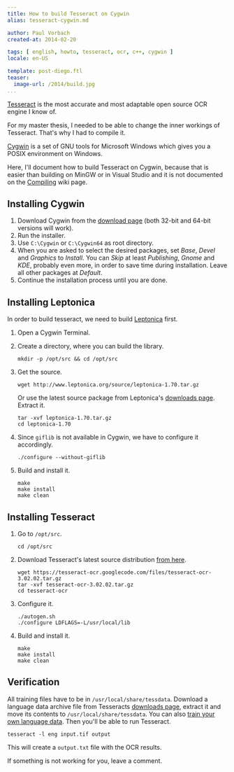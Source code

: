 ```yaml
---
title: How to build Tesseract on Cygwin
alias: tesseract-cygwin.md

author: Paul Vorbach
created-at: 2014-02-20

tags: [ english, howto, tesseract, ocr, c++, cygwin ]
locale: en-US

template: post-diego.ftl
teaser:
  image-url: /2014/build.jpg
...
```


[Tesseract](https://code.google.com/p/tesseract-ocr/) is the most accurate and
most adaptable open source OCR engine I know of.

For my master thesis, I needed to be able to change the inner workings of
Tesseract. That's why I had to compile it.

[Cygwin](http://www.cygwin.com/) is a set of GNU tools for Microsoft Windows
which gives you a POSIX environment on Windows.

Here, I'll document how to build Tesseract on Cygwin, because that is easier
than building on MinGW or in Visual Studio and it is not documented on the
[Compiling](https://code.google.com/p/tesseract-ocr/wiki/Compiling) wiki page.

## Installing Cygwin

 1. Download Cygwin from the [download page](http://cygwin.com/install.html)
    (both 32-bit and 64-bit versions will work).
 2. Run the installer.
 3. Use `C:\Cygwin` or `C:\Cygwin64` as root directory.
 4. When you are asked to select the desired packages, set _Base_, _Devel_ and
    _Graphics_ to _Install_. You can _Skip_ at least _Publishing_, _Gnome_ and
    _KDE_, probably even more, in order to save time during installation. Leave
    all other packages at _Default_.
 5. Continue the installation process until you are done.

## Installing Leptonica

In order to build tesseract, we need to build
[Leptonica](http://www.leptonica.org/) first.

 1. Open a Cygwin Terminal.
 2. Create a directory, where you can build the library.

    ~~~
    mkdir -p /opt/src && cd /opt/src
    ~~~
 3. Get the source.

    ~~~
    wget http://www.leptonica.org/source/leptonica-1.70.tar.gz
    ~~~

    Or use the latest source package from Leptonica's [downloads
    page](http://www.leptonica.org/download.html). Extract it.

    ~~~
    tar -xvf leptonica-1.70.tar.gz
    cd leptonica-1.70
    ~~~
 4. Since `giflib` is not available in Cygwin, we have to configure it
    accordingly.

    ~~~
    ./configure --without-giflib
    ~~~
 5. Build and install it.

    ~~~
    make
    make install
    make clean
    ~~~

## Installing Tesseract

 1. Go to `/opt/src`.

    ~~~
    cd /opt/src
    ~~~
 2. Download Tesseract's latest source distribution [from
    here](https://code.google.com/p/tesseract-ocr/downloads/list).

    ~~~
    wget https://tesseract-ocr.googlecode.com/files/tesseract-ocr-3.02.02.tar.gz
    tar -xvf tesseract-ocr-3.02.02.tar.gz
    cd tesseract-ocr
    ~~~
 3. Configure it.

    ~~~
    ./autogen.sh
    ./configure LDFLAGS=-L/usr/local/lib
    ~~~

 4. Build and install it.

    ~~~
    make
    make install
    make clean
    ~~~

## Verification

All training files have to be in `/usr/local/share/tessdata`. Download a
language data archive file from Tesseracts [downloads
page](https://code.google.com/p/tesseract-ocr/downloads/list), extract it and
move its contents to `/usr/local/share/tessdata`. You can also [train your own
language data](https://code.google.com/p/tesseract-ocr/wiki/TrainingTesseract3).
Then you'll be able to run Tesseract.

~~~
tesseract -l eng input.tif output
~~~

This will create a `output.txt` file with the OCR results.

If something is not working for you, leave a comment.
